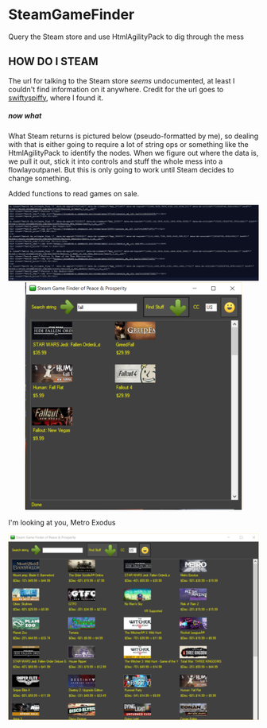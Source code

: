 # SteamGameFinder
Query the Steam store and use HtmlAgilityPack to dig through the mess

## HOW DO I STEAM

The url for talking to the Steam store _seems_ undocumented, at least I couldn't find information on it anywhere. Credit for the url goes to [swiftyspiffy](https://github.com/swiftyspiffy/SteamStoreQuery), where I found it.

##### now what

What Steam returns is pictured below (pseudo-formatted by me), so dealing with that is either going to require a lot of string ops or something like the HtmlAgilityPack to identify the nodes. When we figure out where the data is, we pull it out, stick it into controls and stuff the whole mess into a flowlayoutpanel. But this is only going to work until Steam decides to change something.

Added functions to read games on sale.

<div align="center">
    <img src="sq.png" width="667px"</img> 
</div>


<div align="center">
    <img src="sgf.png" width="436px"</img> 
</div>

I'm looking at you, Metro Exodus

<div align="center">
    <img src="sgf1.png" width="557px"</img> 
</div>
